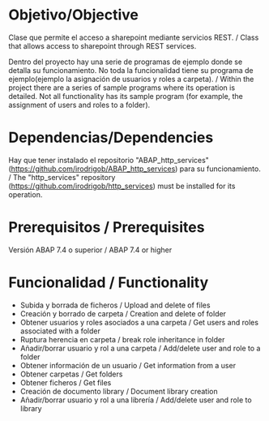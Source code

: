 # Objetivo/Objective
Clase que permite el acceso a sharepoint mediante servicios REST. / Class that allows access to sharepoint through REST services.

Dentro del proyecto hay una serie de programas de ejemplo donde se detalla su funcionamiento. No toda la funcionalidad tiene su programa de ejemplo(ejemplo la asignación de usuarios y roles a carpeta). / Within the project there are a series of sample programs where its operation is detailed. Not all functionality has its sample program (for example, the assignment of users and roles to a folder).

# Dependencias/Dependencies

Hay que tener instalado el repositorio "ABAP_http_services"(https://github.com/irodrigob/ABAP_http_services) para su funcionamiento. / The "http_services" repository (https://github.com/irodrigob/http_services) must be installed for its operation.

# Prerequisitos / Prerequisites

Versión ABAP 7.4 o superior / ABAP 7.4 or higher

# Funcionalidad / Functionality

- Subida y borrada de ficheros / Upload and delete of files
- Creación y borrado de carpeta / Creation and delete of folder
- Obtener usuarios y roles asociados a una carpeta / Get users and roles associated with a folder
- Ruptura herencia en carpeta / break role inheritance in folder
- Añadir/borrar usuario y rol a una carpeta / Add/delete user and role to a folder
- Obtener información de un usuario / Get information from a user
- Obtener carpetas / Get folders
- Obtener ficheros / Get files
- Creación de documento library / Document library creation
- Añadir/borrar usuario y rol a una librería / Add/delete user and role to library
